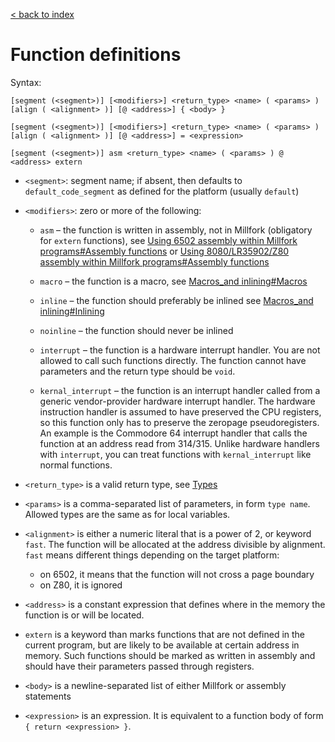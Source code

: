 [< back to index](../index.md)

# Function definitions

Syntax:

`[segment (<segment>)] [<modifiers>] <return_type> <name> ( <params> ) [align ( <alignment> )] [@ <address>] { <body> }`

`[segment (<segment>)] [<modifiers>] <return_type> <name> ( <params> ) [align ( <alignment> )] [@ <address>] = <expression>`

`[segment (<segment>)] asm <return_type> <name> ( <params> ) @ <address> extern`

* `<segment>`: segment name; if absent, then defaults to `default_code_segment` as defined for the platform (usually `default`)

* `<modifiers>`: zero or more of the following:

    * `asm` – the function is written in assembly, not in Millfork (obligatory for `extern` functions), 
    see [Using 6502 assembly within Millfork programs#Assembly functions](./assembly.md#assembly-functions)
    or [Using 8080/LR35902/Z80 assembly within Millfork programs#Assembly functions](./assemblyz80.md#assembly-functions)
    
    * `macro` – the function is a macro, 
    see [Macros_and inlining#Macros](../abi/inlining.md#macros)
    
    * `inline` – the function should preferably be inlined
    see [Macros_and inlining#Inlining](../abi/inlining.md#automatic-inlining)
    
    * `noinline` – the function should never be inlined
    
    * `interrupt` – the function is a hardware interrupt handler.
    You are not allowed to call such functions directly.
    The function cannot have parameters and the return type should be `void`.
    
    * `kernal_interrupt` – the function is an interrupt handler called from a generic vendor-provider hardware interrupt handler.
    The hardware instruction handler is assumed to have preserved the CPU registers,
    so this function only has to preserve the zeropage pseudoregisters.
    An example is the Commodore 64 interrupt handler that calls the function at an address read from $314/$315.
    Unlike hardware handlers with `interrupt`, you can treat functions with `kernal_interrupt` like normal functions. 
    
* `<return_type>` is a valid return type, see [Types](./types.md)

* `<params>` is a comma-separated list of parameters, in form `type name`. Allowed types are the same as for local variables.

* `<alignment>` is either a numeric literal that is a power of 2, or keyword `fast`.
    The function will be allocated at the address divisible by alignment.
    `fast` means different things depending on the target platform:

    * on 6502, it means that the function will not cross a page boundary
    * on Z80, it is ignored   

* `<address>` is a constant expression that defines where in the memory the function is or will be located.

* `extern` is a keyword than marks functions that are not defined in the current program, 
but are likely to be available at certain address in memory. 
Such functions should be marked as written in assembly and should have their parameters passed through registers.

* `<body>` is a newline-separated list of either Millfork or assembly statements

* `<expression>` is an expression. It is equivalent to a function body of form `{ return <expression> }`.  

